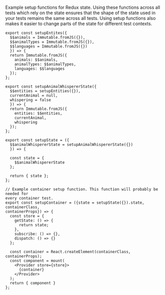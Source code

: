 Example setup functions for Redux state. Using these functions across all tests
which rely on the state ensures that the shape of the state used in your tests
remains the same across all tests. Using setup functions also makes it easier to
change parts of the state for different test contexts.

```
export const setupEntites({
  $$animals = Immutable.fromJS({}),
  $$animalTypes = Immutable.fromJS({}),
  $$languages = Immutable.fromJS({})
  }) => {
  return Immutable.fromJS({
    animals: $$animals,
    animalTypes: $$animalTypes,
    languages: $$languages
  });
};

export const setupAnimalWhispererState({
  $$entities = setupEntities({}),
  currentAnimal = null,
  whispering = false
  }) => {
  return Immutable.fromJS({
    entities: $$entities,
    currentAnimal,
    whispering
  });
};

export const setupState = ({
  $$animalWhispererState = setupAnimalWhispererState({})
  }) => {

  const state = {
    $$animalWhispererState
  };

  return { state };
};

// Example container setup function. This function will probably be needed for
every container test.
export const setupContainer = ({state = setupState({}).state, containerClass,
containerProps}) => {
  const store = {
    getState: () => {
      return state;
    },
    subscribe: () => {},
    dispatch: () => {}
  };

  const container = React.createElement(containerClass, containerProps);
  const component = mount(
    <Provider store={store}>
      {container}
    </Provider>
  );
  return { component }
};
```
